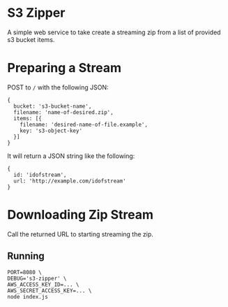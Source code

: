 # S3 Zipper

A simple web service to take create a streaming zip from a list of provided s3 bucket items.

# Preparing a Stream

POST to `/` with the following JSON:

```
{
  bucket: 's3-bucket-name',
  filename: 'name-of-desired.zip',
  items: [{
    filename: 'desired-name-of-file.example',
    key: 's3-object-key'
  }]
}
```

It will return a JSON string like the following:

```
{
  id: 'idofstream',
  url: 'http://example.com/idofstream'
}
```

# Downloading Zip Stream

Call the returned URL to starting streaming the zip.

## Running
```
PORT=8080 \
DEBUG='s3-zipper' \
AWS_ACCESS_KEY_ID=... \
AWS_SECRET_ACCESS_KEY=... \
node index.js
```
